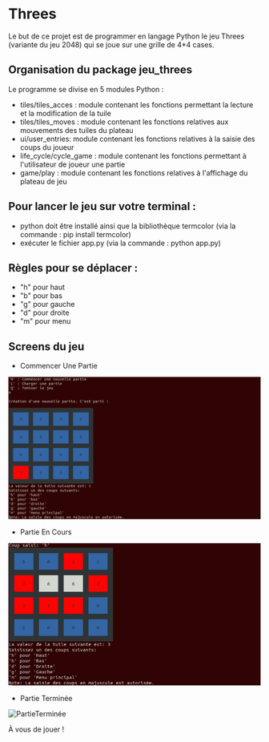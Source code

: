 # Threes
Le but de ce projet est de programmer en langage Python le jeu Threes (variante du jeu 2048) qui se joue sur une grille de 4*4 cases.

## Organisation du package jeu_threes

Le programme se divise en 5 modules Python : 

- tiles/tiles_acces : module contenant les fonctions permettant la lecture et la modification de la tuile
- tiles/tiles_moves : module contenant les fonctions relatives aux mouvements des tuiles du plateau
- ui/user_entries: module contenant les fonctions relatives à la saisie des coups du joueur
- life_cycle/cycle_game : module contenant les fonctions permettant à l'utilisateur de joueur une partie
- game/play : module contenant les fonctions relatives à l'affichage du plateau de jeu

## Pour lancer le jeu sur votre terminal : 

- python doit être installé ainsi que la bibliothèque termcolor (via la commande : pip install termcolor)
- exécuter le fichier app.py (via la commande : python app.py)

## Règles pour se déplacer : 

- "h" pour haut
- "b" pour bas
- "g" pour gauche
- "d" pour droite
- "m" pour menu

## Screens du jeu 

- Commencer Une Partie
<img src="screens/1-CommencerUnePartie.png" alt="CommencerUnePartie"/> 

- Partie En Cours
<img src="screens/2-PartieEnCours.png" alt="PartieEnCours"/>

- Partie Terminée
<img src="screens/3-PartieTerminée.png" alt="PartieTerminée"/>

À vous de jouer !
